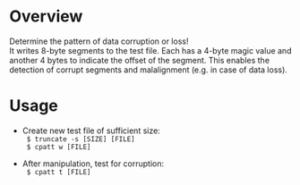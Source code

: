 # Overview
Determine the pattern of data corruption or loss!  
It writes 8-byte segments to the test file. Each has a 4-byte magic value and another 4 bytes to indicate the offset of the segment. This enables the detection of corrupt segments and malalignment (e.g. in case of data loss).

# Usage
* Create new test file of sufficient size:  
` $ truncate -s [SIZE] [FILE]`  
` $ cpatt w [FILE]`

* After manipulation, test for corruption:  
` $ cpatt t [FILE]`
